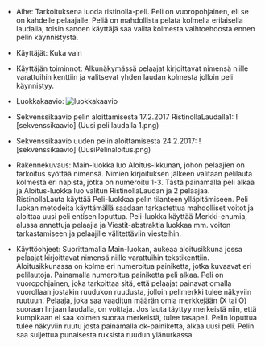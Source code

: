 * Aihe: Tarkoituksena luoda ristinolla-peli. Peli on vuoropohjainen, eli se on kahdelle pelaajalle. Peliä on mahdollista pelata kolmella erilaisella laudalla, toisin sanoen käyttäjä saa valita kolmesta vaihtoehdosta ennen pelin käynnistystä.

* Käyttäjät: Kuka vain

* Käyttäjän toiminnot: Alkunäkymässä pelaajat kirjoittavat nimensä niille varattuihin kenttiin ja valitsevat yhden laudan kolmesta jolloin peli käynnistyy.

* Luokkakaavio:  ![luokkakaavio](RistinollaLuokkakaavioVko5.png)

* Sekvenssikaavio pelin aloittamisesta 17.2.2017 RistinollaLaudalla1:
![sekvenssikaavio] (Uusi peli laudalla 1.png)

* Sekvenssikaavio uuden pelin aloittamisesta 24.2.2017:
![sekvenssikaavio] (UusiPelinaloitus.png)

* Rakennekuvaus: Main-luokka luo Aloitus-ikkunan, johon pelaajien on tarkoitus syöttää nimensä. Nimien kirjoituksen jälkeen valitaan pelilauta kolmesta eri napista, jotka on numeroitu 1-3. Tästä painamalla peli alkaa ja Aloitus-luokka luo valitun RistinollaLaudan ja 2 pelaajaa.
RistinollaLauta käyttää Peli-luokkaa pelin tilanteen ylläpitämiseen. Peli luokan metodeita käyttämällä saadaan tarkastettua mahdolliset voitot ja aloittaa uusi peli entisen loputtua.
Peli-luokka käyttää Merkki-enumia, alussa annettuja pelaajia ja Viestit-abstraktia luokkaa mm. voiton tarkastamiseen ja pelaajille välitettäviin viesteihin. 

* Käyttöohjeet: Suorittamalla Main-luokan, aukeaa aloitusikkuna jossa pelaajat kirjoittavat nimensä niille varattuihin tekstikenttiin. Aloitusikkunassa on kolme eri numeroitua painiketta, jotka kuvaavat eri pelilautoja. Painamalla numeroitua painiketta peli alkaa.
Peli on vuoropohjainen, joka tarkoittaa sitä, että pelaajat painavat omalla vuorollaan jostakin ruudukon ruudusta, jolloin pelimerkki tulee näkyviin ruutuun. Pelaaja, joka saa vaaditun määrän omia merkkejään (X tai O) suoraan linjaan laudalla, on voittaja. Jos lauta täyttyy merkeistä niin, että kumpikaan ei saa kolmen suoraa merkeistä, tulee tasapeli. Pelin loputtua tulee näkyviin ruutu josta painamalla ok-painiketta, alkaa uusi peli. Pelin saa suljettua punaisesta ruksista ruudun ylänurkassa.

